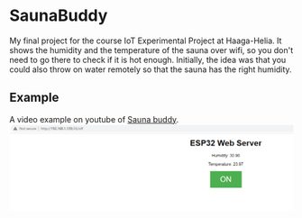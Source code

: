 # SaunaBuddy
My final project for the course IoT Experimental Project at Haaga-Helia. It shows the humidity and the temperature of the sauna over wifi, so you don't need to go there to check if it is hot enough.  Initially, the idea was that you could also throw on water remotely so that the sauna has the right humidity.

## Example

A video example on youtube of [Sauna buddy](https://youtu.be/dDuj645vdRg).
![webinterface of SaunaBuddy](https://github.com/maquarius/SaunaBuddy/blob/main/exampleSaunaBuddy.PNG?raw=true) 
